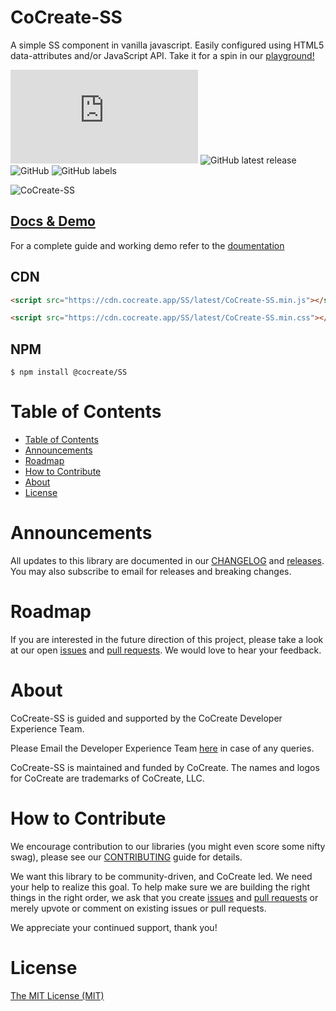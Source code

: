 # CoCreate-SS

A simple SS component in vanilla javascript. Easily configured using HTML5 data-attributes and/or JavaScript API. Take it for a spin in our [playground!](https://cocreate.app/docs/SS)

![GitHub file size in bytes](https://img.shields.io/github/size/CoCreate-app/CoCreate-SS/dist/CoCreate-SS.min.js?label=minified%20size&style=for-the-badge)
![GitHub latest release](https://img.shields.io/github/v/release/CoCreate-app/CoCreate-SS?style=for-the-badge)
![GitHub](https://img.shields.io/github/license/CoCreate-app/CoCreate-SS?style=for-the-badge)
![GitHub labels](https://img.shields.io/github/labels/CoCreate-app/CoCreate-SS/help%20wanted?style=for-the-badge)

![CoCreate-SS](https://cdn.cocreate.app/docs/CoCreate-SS.gif)

## [Docs & Demo](https://cocreate.app/docs/clone)

For a complete guide and working demo refer to the [doumentation](https://cocreate.app/docs/SS)

## CDN

```html
<script src="https://cdn.cocreate.app/SS/latest/CoCreate-SS.min.js"></script>
```

```html
<script src="https://cdn.cocreate.app/SS/latest/CoCreate-SS.min.css"></script>
```

## NPM

```shell
$ npm install @cocreate/SS
```

# Table of Contents

- [Table of Contents](#table-of-contents)
- [Announcements](#announcements)
- [Roadmap](#roadmap)
- [How to Contribute](#how-to-contribute)
- [About](#about)
- [License](#license)

<a name="announcements"></a>

# Announcements

All updates to this library are documented in our [CHANGELOG](https://github.com/CoCreate-app/CoCreate-SS/blob/master/CHANGELOG.md) and [releases](https://github.com/CoCreate-app/CoCreate-SS/releases). You may also subscribe to email for releases and breaking changes.

<a name="roadmap"></a>

# Roadmap

If you are interested in the future direction of this project, please take a look at our open [issues](https://github.com/CoCreate-app/CoCreate-SS/issues) and [pull requests](https://github.com/CoCreate-app/CoCreate-SS/pulls). We would love to hear your feedback.

<a name="about"></a>

# About

CoCreate-SS is guided and supported by the CoCreate Developer Experience Team.

Please Email the Developer Experience Team [here](mailto:develop@cocreate.app) in case of any queries.

CoCreate-SS is maintained and funded by CoCreate. The names and logos for CoCreate are trademarks of CoCreate, LLC.

<a name="contribute"></a>

# How to Contribute

We encourage contribution to our libraries (you might even score some nifty swag), please see our [CONTRIBUTING](https://github.com/CoCreate-app/CoCreate-SS/blob/master/CONTRIBUTING.md) guide for details.

We want this library to be community-driven, and CoCreate led. We need your help to realize this goal. To help make sure we are building the right things in the right order, we ask that you create [issues](https://github.com/CoCreate-app/CoCreate-SS/issues) and [pull requests](https://github.com/CoCreate-app/CoCreate-SS/pulls) or merely upvote or comment on existing issues or pull requests.

We appreciate your continued support, thank you!

# License

[The MIT License (MIT)](https://github.com/CoCreate-app/CoCreate-SS/blob/master/LICENSE)
